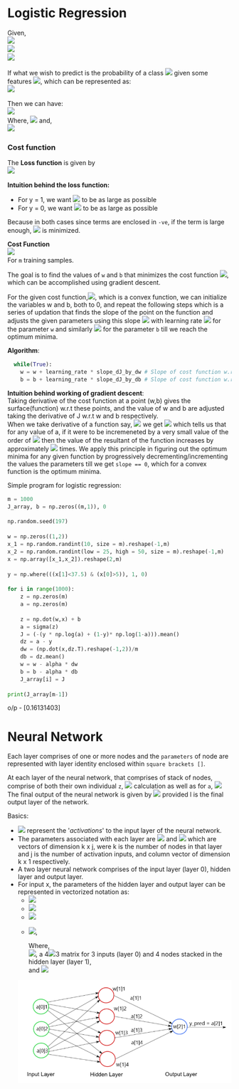 # Logistic Regression
Given,   
<img src="https://render.githubusercontent.com/render/math?math=\mathrm{W}\in\mathbb{R}^{n_{x}}">  
<img src="https://render.githubusercontent.com/render/math?math=\mathrm{X}\in\mathbb{R}^{n_{x}}">  
<img src="https://render.githubusercontent.com/render/math?math=\mathrm{b}\in\mathbb{R}">
  
If what we wish to predict is the probability of a class <img src="https://render.githubusercontent.com/render/math?math=\hat{y}"> given some features <img src="https://render.githubusercontent.com/render/math?math=x">, which can be represented as:  
<img src="https://render.githubusercontent.com/render/math?math=\hat{y} = \mathrm{P}\left(y|x\right)">  

Then we can have:  
<img src="https://render.githubusercontent.com/render/math?math=\hat{y} = \sigma\left(z\right)">  
Where, <img src="https://render.githubusercontent.com/render/math?math=z = w^{T}x%2Bb">
and,  
<img src="https://render.githubusercontent.com/render/math?math=\sigma\left(z\right) = \frac{1}{1%2Be^{z}}">  
  
### Cost function 
The **Loss function** is given by <br> <img src="https://render.githubusercontent.com/render/math?math=\mathcal{L}\left(\hat{y}%2Cy\right) = %2D\left(ylog\hat{y} %2B \left(1 %2D y\right)log\left(1 %2D \hat{y}\right)\right)">  

**Intuition behind the loss function:**  
* For y = 1, we want <img src="https://render.githubusercontent.com/render/math?math=log\hat{y}"> to be as large as possible
* For y = 0, we want <img src="https://render.githubusercontent.com/render/math?math=log\left(1%2D\hat{y}\right)"> to be as large as possible   

Because in both cases since terms are enclosed in `-ve`, if the term is large enough, <img src="https://render.githubusercontent.com/render/math?math=\mathcal{L}"> is minimized.  

**Cost Function** <br> <img src="https://render.githubusercontent.com/render/math?math=\mathit{J}\left(w,b\right) = \frac{1}{m}\sum_{i=1}^{m}\mathcal{L}\left(\hat{y}^{(i)}%2Cy^{(i)}\right)">  
For `m` training samples.  

The goal is to find the values of `w` and `b` that minimizes the cost function <img src="https://render.githubusercontent.com/render/math?math=\mathit{J}">, which can be accomplished using gradient descent.  

For the given cost function,<img src="https://render.githubusercontent.com/render/math?math=\mathit{J}">, which is a convex function, we can initialize the variables w and b, both to 0, and repeat the following steps which is a series of updation that finds the slope of the point on the function and adjusts the given parameters using this slope <img src="https://render.githubusercontent.com/render/math?math=\frac{d\mathit{J}(w,b)}{dw}"> with learning rate <img src="https://render.githubusercontent.com/render/math?math=\alpha"> for the parameter `w` and similarly <img src="https://render.githubusercontent.com/render/math?math=\frac{d\mathit{J}(w,b)}{db}"> for the parameter `b` till we reach the optimum minima.

**Algorithm**:  
```python
  while(True):
    w = w + learning_rate * slope_dJ_by_dw # Slope of cost function w.r.t w
    b = b + learning_rate * slope_dJ_by_db # Slope of cost function w.r.t b
```

**Intuition behind working of gradient descent**:   
Taking derivative of the cost function at a point (w,b) gives the surface(function) w.r.t these points, and the value of w and b are adjusted taking the derivative of J w.r.t w and b respectively.   
When we take derivative of a function say, <img src="https://render.githubusercontent.com/render/math?math=a^{2}"> we get <img src="https://render.githubusercontent.com/render/math?math=2a"> which tells us that for any value of a, if it were to be incremeneted by a very small value of the order of <img src="https://render.githubusercontent.com/render/math?math=10^{-\infinity}"> then the value of the resultant of the function increases by approximately <img src="https://render.githubusercontent.com/render/math?math=2a"> times. We apply this principle in figuring out the optimum minima for any given function by progressively decrementing/incrementing the values the parameters till we get `slope == 0`, which for a convex function is the optimum minima.  

Simple program for logistic regression:  
```python
m = 1000
J_array, b = np.zeros((m,1)), 0

np.random.seed(197)

w = np.zeros((1,2))
x_1 = np.random.randint(10, size = m).reshape(-1,m)
x_2 = np.random.randint(low = 25, high = 50, size = m).reshape(-1,m)
x = np.array([x_1,x_2]).reshape(2,m)

y = np.where(((x[1]<37.5) & (x[0]>5)), 1, 0)

for i in range(1000):
    z = np.zeros(m)
    a = np.zeros(m)

    z = np.dot(w,x) + b
    a = sigma(z)
    J = (-(y * np.log(a) + (1-y)* np.log(1-a))).mean()
    dz = a - y
    dw = (np.dot(x,dz.T).reshape(-1,2))/m
    db = dz.mean()
    w = w - alpha * dw
    b = b - alpha * db
    J_array[i] = J 

print(J_array[m-1])
```
o/p - [0.16131403]  

# Neural Network
Each layer comprises of one or more nodes and the `parameters` of node are represented with layer identity enclosed within `square brackets []`.   

At each layer of the neural network, that comprises of stack of nodes, comprise of both their own individual `z`, <img src="https://render.githubusercontent.com/render/math?math=z^{[l]}=W^{[l]}x%2Bb^{[l]}"> calculation as well as for `a`, <img src="https://render.githubusercontent.com/render/math?math=a^{[l]}=\sigma(z^{[l]})">  
The final output of the neural network is given by <img src="https://render.githubusercontent.com/render/math?math=a^{[l]}"> provided l is the final output layer of the network.  

Basics:
* <img src="https://render.githubusercontent.com/render/math?math=a^{[0]}"> represent the '*activations*' to the input layer of the neural network.  
* The parameters associated with each layer are <img src="https://render.githubusercontent.com/render/math?math=w^{[1]}"> and <img src="https://render.githubusercontent.com/render/math?math=b^{[l]}"> which are vectors of dimension k x j, were k is the number of nodes in that layer and j is the number of activation inputs, and column vector of dimension k x 1 respectively.  
* A two layer neural network comprises of the input layer (layer 0), hidden layer and output layer.  
* For input x, the parameters of the hidden layer and output layer can be represented in vectorized notation as:
    * <img src="https://render.githubusercontent.com/render/math?math=z^{[1]} = W^{[1]}a^{[0]}%2Bb^{[1]}">  
    * <img src="https://render.githubusercontent.com/render/math?math=a^{[1]} = \sigma(z^{[1]})">  
    * <img src="https://render.githubusercontent.com/render/math?math=z^{[2]} = W^{[2]}a^{[1]}%2Bb^{[2]}">  
    * <img src="https://render.githubusercontent.com/render/math?math=a^{[2]} = \sigma(z^{[2]})">,  
        
        Where,  
            <img src="https://render.githubusercontent.com/render/math?math=W^{[1]} = \left[w_{1}^{[1]T}x%2C w_{2}^{[1]T}x%2C w_{3}^{[1]T}x%2C w_{4}^{[1]T}x%2C \right]^{T}">, a 4<img src="https://render.githubusercontent.com/render/math?math=\times">3 matrix for 3 inputs (layer 0) and 4 nodes stacked in the hidden layer (layer 1),  
            and <img src="https://render.githubusercontent.com/render/math?math=a^{[0]}=x">  
    <img src="images/3Layer_NeuralNet.png">
